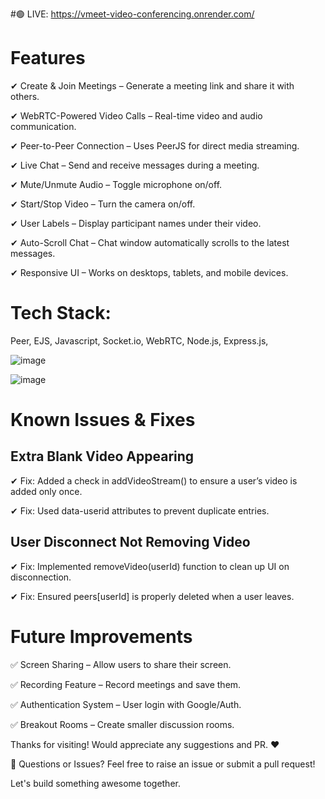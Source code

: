 #🟢 LIVE:  https://vmeet-video-conferencing.onrender.com/


# Features
✔ Create & Join Meetings – Generate a meeting link and share it with others.

✔ WebRTC-Powered Video Calls – Real-time video and audio communication.

✔ Peer-to-Peer Connection – Uses PeerJS for direct media streaming.

✔ Live Chat – Send and receive messages during a meeting.

✔ Mute/Unmute Audio – Toggle microphone on/off.

✔ Start/Stop Video – Turn the camera on/off.

✔ User Labels – Display participant names under their video.

✔ Auto-Scroll Chat – Chat window automatically scrolls to the latest messages.

✔ Responsive UI – Works on desktops, tablets, and mobile devices.


# Tech Stack: 
Peer, EJS, Javascript, Socket.io, WebRTC, Node.js, Express.js, 


![image](https://github.com/user-attachments/assets/56e48573-e17b-409a-9e69-73e1f5767fd2)


![image](https://github.com/user-attachments/assets/6c4912f6-e047-4634-8778-3ca827877bf7)


# Known Issues & Fixes
## Extra Blank Video Appearing

✔ Fix: Added a check in addVideoStream() to ensure a user’s video is added only once.

✔ Fix: Used data-userid attributes to prevent duplicate entries.

## User Disconnect Not Removing Video

✔ Fix: Implemented removeVideo(userId) function to clean up UI on disconnection.

✔ Fix: Ensured peers[userId] is properly deleted when a user leaves.

# Future Improvements
✅ Screen Sharing – Allow users to share their screen.

✅ Recording Feature – Record meetings and save them.

✅ Authentication System – User login with Google/Auth.

✅ Breakout Rooms – Create smaller discussion rooms.

Thanks for visiting! Would appreciate any suggestions and PR. ❤

💬 Questions or Issues?
Feel free to raise an issue or submit a pull request!

Let's build something awesome together.

